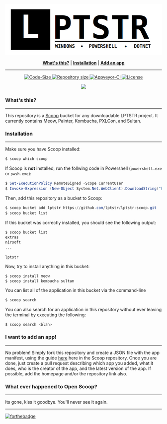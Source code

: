 <p align="center"><img src="https://raw.githubusercontent.com/lptstr/logos/master/with-tagline.png" alt="logo"/></p>
<p align="center">
<b><a href="https://github.com/lptstr/lptstr-scoop#whats-this">What's this?</a></b>
|
<b><a href="https://github.com/lptstr/lptstr-scoop#installation">Installation</a></b>
|
<b><a href="https://github.com/lptstr/lptstr-scoop#i-want-to-add-an-app">Add an app</a></b>
</p>

- - -
<p align="center"><a href="https://github.com/lptstr/lptstr-scoop">
    <a href="https://github.com/lptstr/lptstr-scoop" >
        <img src="https://img.shields.io/github/languages/code-size/lptstr/lptstr-scoop.svg?style=for-the-badge" alt="Code-Size" />
    </a>
    <a href="https://github.com/lptstr/lptstr-scoop">
        <img src="https://img.shields.io/github/repo-size/lptstr/lptstr-scoop.svg?style=for-the-badge" alt="Repository size" />
    </a>
    <a href="">
        <img src="https://img.shields.io/appveyor/ci/lptstr/lptstr-scoop.svg?style=for-the-badge" alt="Appveyor-CI" />
    </a>
    <a href="https://github.com/lptstr/lptstr-scoop/blob/master/LICENSE">
        <img src="https://img.shields.io/github/license/lptstr/lptstr-scoop.svg?style=for-the-badge" alt="License" />
    </a>
</p>
<p align="center">
    <a href="http://spacemacs.org">
        <img src="https://lptstr.github.io/lptstr-images/badges/made-with-wordpad.svg" />
    </a>
</p>

### What's this?
---
This repository is a [Scoop](http://scoop.sh/) bucket for any downloadable LPTSTR project. It currently contains Meow, Painter, Kombucha, PXLCon,  and Sultan.

### Installation
---
Make sure you have Scoop installed:
```powershell
$ scoop which scoop
```

If Scoop is **not** installed, run the follwing code in Powershell (`powershell.exe` or `pwsh.exe`):
```powershell
$ Set-ExecutionPolicy RemoteSigned -Scope CurrentUser
$ Invoke-Expression (New-Object System.Net.WebClient).DownloadString("http://get.scoop.sh")
```

Then, add this repository as a bucket to Scoop:
```powershell
$ scoop bucket add lptstr https://github.com/lptstr/lptstr-scoop.git
$ scoop bucket list
```
If this bucket was correctly installed, you should see the following output:
```
$ scoop bucket list
extras
nirsoft
...

lptstr
```
Now, try to install anything in this bucket:
```
$ scoop install meow
$ scoop install kombucha sultan
```

You can list all of the application in this bucket via the command-line
```powershell
$ scoop search
```

You can also search for an application in this repository without ever leaving the terminal by executing the following:
```powershell
$ scoop search <blah>
```

### I want to add an app!
---
No problem! Simply fork this repository and create a JSON file with the app manifest, using the guide [here](https://github.com/lukesampson/scoop/wiki/App-Manifests) here in the Scoop repository.
Once you are done, just create a pull request describing which app you added, what it does, who is the creator of the app, and the latest version of the app. If possible, add the homepage and/or the repository link also.

### What ever happened to Open Scoop?
---
Its gone, kiss it goodbye. You'll never see it again.

---
[![forthebadge](https://forthebadge.com/images/badges/powered-by-comcast.svg)](https://forthebadge.com)
